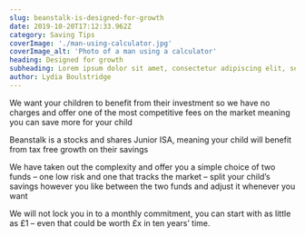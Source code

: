 ```yaml
---
slug: beanstalk-is-designed-for-growth
date: 2019-10-20T17:12:33.962Z
category: Saving Tips
coverImage: './man-using-calculator.jpg'
coverImage_alt: 'Photo of a man using a calculator'
heading: Designed for growth
subheading: Lorem ipsum dolor sit amet, consectetur adipiscing elit, sed do eiusmod tempor incididunt labore.
author: Lydia Boulstridge
---
```


We want your children to benefit from their investment so we have no charges and offer one of the most competitive fees on the market meaning you can save more for your child

Beanstalk is a stocks and shares Junior ISA, meaning your child will benefit from tax free growth on their savings

We have taken out the complexity and offer you a simple choice of two funds – one low risk and one that tracks the market – split your child’s savings however you like between the two funds and adjust it whenever you want

We will not lock you in to a monthly commitment, you can start with as little as £1 – even that could be worth £x in ten years’ time.

